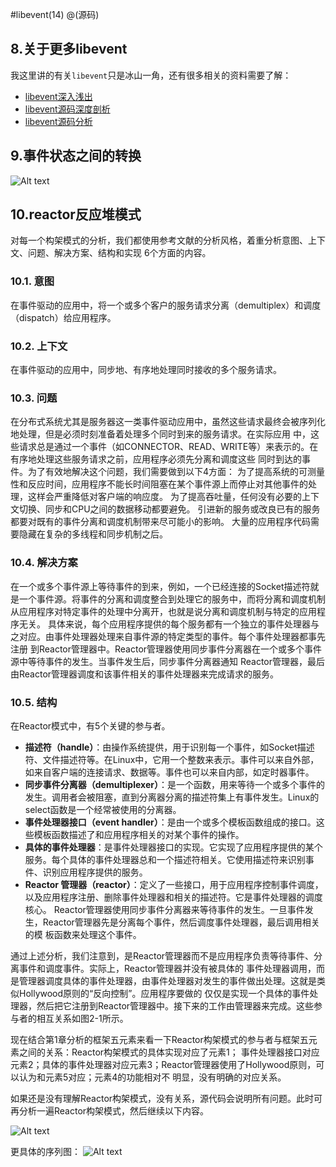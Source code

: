 #libevent(14)
@(源码)


## 8.关于更多libevent

我这里讲的有关`libevent`只是冰山一角，还有很多相关的资料需要了解：

+ [libevent深入浅出](https://aceld.gitbooks.io/libevent/content/)
+ [libevent源码深度剖析](https://blog.csdn.net/sparkliang/article/category/660506)
+ [libevent源码分析](https://blog.csdn.net/luotuo44/article/category/2435521/1)


## 9.事件状态之间的转换

![Alt text](./1539609965842.png)

## 10.reactor反应堆模式

对每一个构架模式的分析，我们都使用参考文献的分析风格，着重分析意图、上下文、问题、解决方案、结构和实现 6个方面的内容。

### 10.1. 意图
在事件驱动的应用中，将一个或多个客户的服务请求分离（demultiplex）和调度（dispatch）给应用程序。

### 10.2. 上下文
在事件驱动的应用中，同步地、有序地处理同时接收的多个服务请求。

### 10.3. 问题
在分布式系统尤其是服务器这一类事件驱动应用中，虽然这些请求最终会被序列化地处理，但是必须时刻准备着处理多个同时到来的服务请求。在实际应用 中，这些请求总是通过一个事件（如CONNECTOR、READ、WRITE等）来表示的。在有序地处理这些服务请求之前，应用程序必须先分离和调度这些 同时到达的事件。为了有效地解决这个问题，我们需要做到以下4方面：
为了提高系统的可测量性和反应时间，应用程序不能长时间阻塞在某个事件源上而停止对其他事件的处理，这样会严重降低对客户端的响应度。 为了提高吞吐量，任何没有必要的上下文切换、同步和CPU之间的数据移动都要避免。 引进新的服务或改良已有的服务都要对既有的事件分离和调度机制带来尽可能小的影响。 大量的应用程序代码需要隐藏在复杂的多线程和同步机制之后。

### 10.4. 解决方案
在一个或多个事件源上等待事件的到来，例如，一个已经连接的Socket描述符就是一个事件源。将事件的分离和调度整合到处理它的服务中，而将分离和调度机制从应用程序对特定事件的处理中分离开，也就是说分离和调度机制与特定的应用程序无关。
具体来说，每个应用程序提供的每个服务都有一个独立的事件处理器与之对应。由事件处理器处理来自事件源的特定类型的事件。每个事件处理器都事先注册 到Reactor管理器中。Reactor管理器使用同步事件分离器在一个或多个事件源中等待事件的发生。当事件发生后，同步事件分离器通知 Reactor管理器，最后由Reactor管理器调度和该事件相关的事件处理器来完成请求的服务。

### 10.5. 结构

在Reactor模式中，有5个关键的参与者。
+ **描述符（handle）**：由操作系统提供，用于识别每一个事件，如Socket描述符、文件描述符等。在Linux中，它用一个整数来表示。事件可以来自外部，如来自客户端的连接请求、数据等。事件也可以来自内部，如定时器事件。 
+ **同步事件分离器（demultiplexer）**：是一个函数，用来等待一个或多个事件的发生。调用者会被阻塞，直到分离器分离的描述符集上有事件发生。Linux的select函数是一个经常被使用的分离器。 
+ **事件处理器接口（event handler）**：是由一个或多个模板函数组成的接口。这些模板函数描述了和应用程序相关的对某个事件的操作。 
+ **具体的事件处理器**：是事件处理器接口的实现。它实现了应用程序提供的某个服务。每个具体的事件处理器总和一个描述符相关。它使用描述符来识别事件、识别应用程序提供的服务。 
+ **Reactor 管理器（reactor）**：定义了一些接口，用于应用程序控制事件调度，以及应用程序注册、删除事件处理器和相关的描述符。它是事件处理器的调度核心。 Reactor管理器使用同步事件分离器来等待事件的发生。一旦事件发生，Reactor管理器先是分离每个事件，然后调度事件处理器，最后调用相关的模 板函数来处理这个事件。 

通过上述分析，我们注意到，是Reactor管理器而不是应用程序负责等待事件、分离事件和调度事件。实际上，Reactor管理器并没有被具体的 事件处理器调用，而是管理器调度具体的事件处理器，由事件处理器对发生的事件做出处理。这就是类似Hollywood原则的“反向控制”。应用程序要做的 仅仅是实现一个具体的事件处理器，然后把它注册到Reactor管理器中。接下来的工作由管理器来完成。这些参与者的相互关系如图2-1所示。

现在结合第1章分析的框架五元素来看一下Reactor构架模式的参与者与框架五元素之间的关系：Reactor构架模式的具体实现对应了元素1； 事件处理器接口对应元素2；具体的事件处理器对应元素3；Reactor管理器使用了Hollywood原则，可以认为和元素5对应；元素4的功能相对不 明显，没有明确的对应关系。

如果还是没有理解Reactor构架模式，没有关系，源代码会说明所有问题。此时可再分析一遍Reactor构架模式，然后继续以下内容。

![Alt text](./1539611111389.png)

更具体的序列图：
![Alt text](./1539611569169.png)
